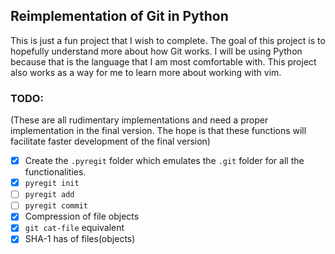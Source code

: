 ## Reimplementation of Git in Python

This is just a fun project that I wish to complete. The goal of this project is to hopefully understand more about how Git works. 
I will be using Python because that is the language that I am most comfortable with. This project also works as a way for me to 
learn more about working with vim. 

### TODO:
(These are all rudimentary implementations and need a proper implementation in the final version. The hope is that these functions will facilitate faster development of the final version)
- [x] Create the `.pyregit` folder which emulates the `.git` folder for all the functionalities.
- [x] `pyregit init`
- [ ] `pyregit add`
- [ ] `pyregit commit` 
- [x] Compression of file objects
- [x] `git cat-file` equivalent
- [x] SHA-1 has of files(objects)

